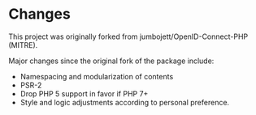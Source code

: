 # Changes

This project was originally forked from jumbojett/OpenID-Connect-PHP (MITRE).

Major changes since the original fork of the package include:

-   Namespacing and modularization of contents
-   PSR-2
-   Drop PHP 5 support in favor if PHP 7+
-   Style and logic adjustments according to personal preference.
